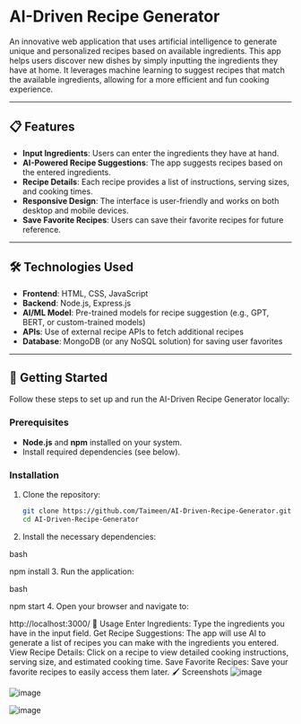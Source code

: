 # AI-Driven Recipe Generator

An innovative web application that uses artificial intelligence to generate unique and personalized recipes based on available ingredients. This app helps users discover new dishes by simply inputting the ingredients they have at home. It leverages machine learning to suggest recipes that match the available ingredients, allowing for a more efficient and fun cooking experience.

---

## 📋 Features

- **Input Ingredients**: Users can enter the ingredients they have at hand.
- **AI-Powered Recipe Suggestions**: The app suggests recipes based on the entered ingredients.
- **Recipe Details**: Each recipe provides a list of instructions, serving sizes, and cooking times.
- **Responsive Design**: The interface is user-friendly and works on both desktop and mobile devices.
- **Save Favorite Recipes**: Users can save their favorite recipes for future reference.

---

## 🛠️ Technologies Used

- **Frontend**: HTML, CSS, JavaScript
- **Backend**: Node.js, Express.js
- **AI/ML Model**: Pre-trained models for recipe suggestion (e.g., GPT, BERT, or custom-trained models)
- **APIs**: Use of external recipe APIs to fetch additional recipes
- **Database**: MongoDB (or any NoSQL solution) for saving user favorites

---

## 🚀 Getting Started

Follow these steps to set up and run the AI-Driven Recipe Generator locally:

### Prerequisites
- **Node.js** and **npm** installed on your system.
- Install required dependencies (see below).

### Installation
1. Clone the repository:
   ```bash
   git clone https://github.com/Taimeen/AI-Driven-Recipe-Generator.git
   cd AI-Driven-Recipe-Generator
2. Install the necessary dependencies:

bash

npm install
3. Run the application:

bash

npm start
4. Open your browser and navigate to:



http://localhost:3000/
📖 Usage
Enter Ingredients: Type the ingredients you have in the input field.
Get Recipe Suggestions: The app will use AI to generate a list of recipes you can make with the ingredients you entered.
View Recipe Details: Click on a recipe to view detailed cooking instructions, serving size, and estimated cooking time.
Save Favorite Recipes: Save your favorite recipes to easily access them later.
🖌️ Screenshots
![image](https://github.com/user-attachments/assets/7c996bac-5d94-4b28-9ed3-d468da4e0f3c)

![image](https://github.com/user-attachments/assets/5b3492c4-e8d2-4bee-b1e8-e8185cf422a2)

![image](https://github.com/user-attachments/assets/b8174f7c-782d-40bf-97ab-aa75e6aaf28d)

